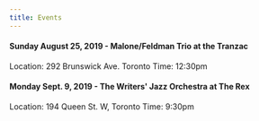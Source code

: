 ```yaml
---
title: Events
---
```


#### Sunday August 25, 2019 - Malone/Feldman Trio at the Tranzac
Location: 292 Brunswick Ave. Toronto
Time: 12:30pm

#### Monday Sept. 9, 2019 - The Writers' Jazz Orchestra at The Rex
Location: 194 Queen St. W, Toronto
Time: 9:30pm

